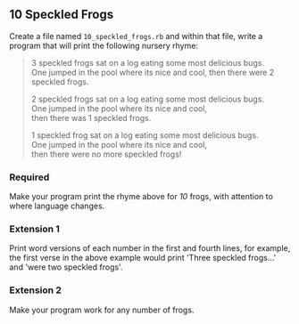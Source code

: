 ## 10 Speckled Frogs

Create a file named `10_speckled_frogs.rb` and within that file, write a program that will print the following nursery rhyme:

> 3 speckled frogs sat on a log
> eating some most delicious bugs.  
> One jumped in the pool where its nice and cool,
> then there were 2 speckled frogs.
>
> 2 speckled frogs sat on a log
> eating some most delicious bugs.  
> One jumped in the pool where its nice and cool,  
> then there was 1 speckled frogs.
>
> 1 speckled frog sat on a log
> eating some most delicious bugs.  
> One jumped in the pool where its nice and cool,  
> then there were no more speckled frogs!

### Required
Make your program print the rhyme above for *10* frogs, with attention to where language changes.

### Extension 1
Print word versions of each number in the first and fourth lines, for example, the first verse in the above example would print 'Three speckled frogs...' and 'were two speckled frogs'.

### Extension 2
Make your program work for any number of frogs.
